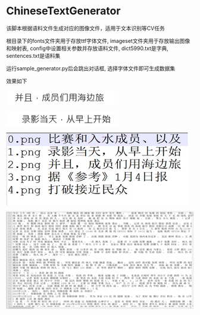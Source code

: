 # ChineseTextGenerator
该脚本根据语料文件生成对应的图像文件，适用于文本识别等CV任务
>
根目录下的fonts文件夹用于存放ttf字体文件, imageset文件夹用于存放输出图像和映射表, 
config中设置相关参数并存放语料文件, dict5990.txt是字典, sentences.txt是语料集
>
运行sample_generator.py后会跳出对话框, 选择字体文件即可生成数据集
>
效果如下
>
![效果图1](/imageset/2.png)
>
![效果图2](/imageset/1.png)
>
![效果图3](/mapping.png)
>
![效果图3](/sentences.png)
